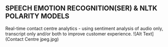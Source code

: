 ## SPEECH EMOTION RECOGNITION(SER) & NLTK POLARITY MODELS

Real-time contact centre analytics - using sentiment analysis of audio only, transcript only and/or both to improve customer experience.
![Alt Text](Contact Centre jpeg.jpg)
